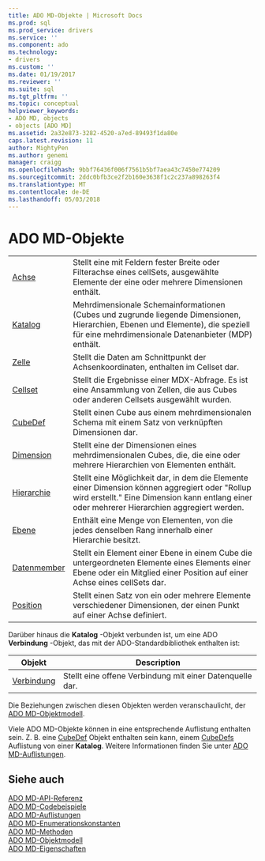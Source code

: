```yaml
---
title: ADO MD-Objekte | Microsoft Docs
ms.prod: sql
ms.prod_service: drivers
ms.service: ''
ms.component: ado
ms.technology:
- drivers
ms.custom: ''
ms.date: 01/19/2017
ms.reviewer: ''
ms.suite: sql
ms.tgt_pltfrm: ''
ms.topic: conceptual
helpviewer_keywords:
- ADO MD, objects
- objects [ADO MD]
ms.assetid: 2a32e873-3282-4520-a7ed-89493f1da80e
caps.latest.revision: 11
author: MightyPen
ms.author: genemi
manager: craigg
ms.openlocfilehash: 9bbf76436f006f7561b5bf7aea43c7450e774209
ms.sourcegitcommit: 2ddc0bfb3ce2f2b160e3638f1c2c237a898263f4
ms.translationtype: MT
ms.contentlocale: de-DE
ms.lasthandoff: 05/03/2018
---
```

# <a name="ado-md-objects"></a>ADO MD-Objekte
|||  
|-|-|  
|[Achse](../../../ado/reference/ado-md-api/axis-object-ado-md.md)|Stellt eine mit Feldern fester Breite oder Filterachse eines cellSets, ausgewählte Elemente der eine oder mehrere Dimensionen enthält.|  
|[Katalog](../../../ado/reference/ado-md-api/catalog-object-ado-md.md)|Mehrdimensionale Schemainformationen (Cubes und zugrunde liegende Dimensionen, Hierarchien, Ebenen und Elemente), die speziell für eine mehrdimensionale Datenanbieter (MDP) enthält.|  
|[Zelle](../../../ado/reference/ado-md-api/cell-object-ado-md.md)|Stellt die Daten am Schnittpunkt der Achsenkoordinaten, enthalten im Cellset dar.|  
|[Cellset](../../../ado/reference/ado-md-api/cellset-object-ado-md.md)|Stellt die Ergebnisse einer MDX-Abfrage. Es ist eine Ansammlung von Zellen, die aus Cubes oder anderen Cellsets ausgewählt wurden.|  
|[CubeDef](../../../ado/reference/ado-md-api/cubedef-object-ado-md.md)|Stellt einen Cube aus einem mehrdimensionalen Schema mit einem Satz von verknüpften Dimensionen dar.|  
|[Dimension](../../../ado/reference/ado-md-api/dimension-object-ado-md.md)|Stellt eine der Dimensionen eines mehrdimensionalen Cubes, die, die eine oder mehrere Hierarchien von Elementen enthält.|  
|[Hierarchie](../../../ado/reference/ado-md-api/hierarchy-object-ado-md.md)|Stellt eine Möglichkeit dar, in dem die Elemente einer Dimension können aggregiert oder "Rollup wird erstellt." Eine Dimension kann entlang einer oder mehrerer Hierarchien aggregiert werden.|  
|[Ebene](../../../ado/reference/ado-md-api/level-object-ado-md.md)|Enthält eine Menge von Elementen, von die jedes denselben Rang innerhalb einer Hierarchie besitzt.|  
|[Datenmember](../../../ado/reference/ado-md-api/member-object-ado-md.md)|Stellt ein Element einer Ebene in einem Cube die untergeordneten Elemente eines Elements einer Ebene oder ein Mitglied einer Position auf einer Achse eines cellSets dar.|  
|[Position](../../../ado/reference/ado-md-api/position-object-ado-md.md)|Stellt einen Satz von ein oder mehrere Elemente verschiedener Dimensionen, der einen Punkt auf einer Achse definiert.|  
  
 Darüber hinaus die **Katalog** -Objekt verbunden ist, um eine ADO **Verbindung** -Objekt, das mit der ADO-Standardbibliothek enthalten ist:  
  
|Objekt|Description|  
|------------|-----------------|  
|[Verbindung](../../../ado/reference/ado-api/connection-object-ado.md)|Stellt eine offene Verbindung mit einer Datenquelle dar.|  
  
 Die Beziehungen zwischen diesen Objekten werden veranschaulicht, der [ADO MD-Objektmodell](../../../ado/reference/ado-md-api/ado-md-object-model.md).  
  
 Viele ADO MD-Objekte können in eine entsprechende Auflistung enthalten sein. Z. B. eine [CubeDef](../../../ado/reference/ado-md-api/cubedef-object-ado-md.md) Objekt enthalten sein kann, einem [CubeDefs](../../../ado/reference/ado-md-api/cubedefs-collection-ado-md.md) Auflistung von einer **Katalog**. Weitere Informationen finden Sie unter [ADO MD-Auflistungen](../../../ado/reference/ado-md-api/ado-md-collections.md).  
  
## <a name="see-also"></a>Siehe auch  
 [ADO MD-API-Referenz](../../../ado/reference/ado-md-api/ado-md-api-reference.md)   
 [ADO MD-Codebeispiele](../../../ado/reference/ado-md-api/ado-md-code-examples.md)   
 [ADO MD-Auflistungen](../../../ado/reference/ado-md-api/ado-md-collections.md)   
 [ADO MD-Enumerationskonstanten](../../../ado/reference/ado-md-api/ado-md-enumerated-constants.md)   
 [ADO MD-Methoden](../../../ado/reference/ado-md-api/ado-md-methods.md)   
 [ADO MD-Objektmodell](../../../ado/reference/ado-md-api/ado-md-object-model.md)   
 [ADO MD-Eigenschaften](../../../ado/reference/ado-md-api/ado-md-properties.md)
